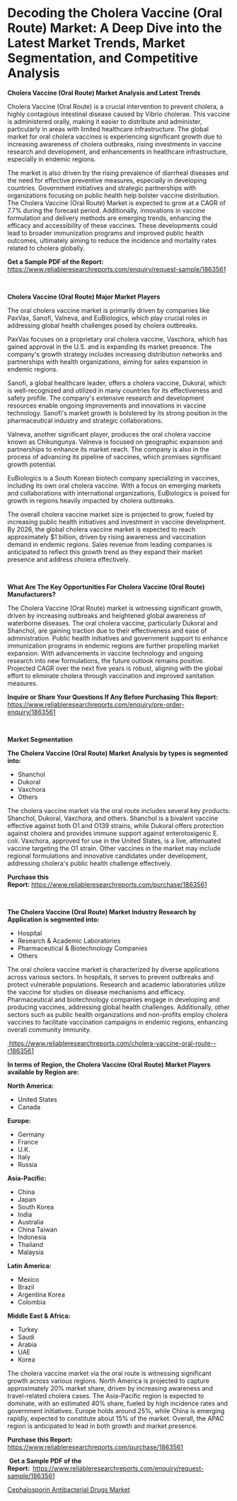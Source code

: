 <p><h1>Decoding the Cholera Vaccine (Oral Route) Market: A Deep Dive into the Latest Market Trends, Market Segmentation, and Competitive Analysis</h1></p><p><strong>Cholera Vaccine (Oral Route) Market Analysis and Latest Trends</strong></p>
<p><p>Cholera Vaccine (Oral Route) is a crucial intervention to prevent cholera, a highly contagious intestinal disease caused by Vibrio cholerae. This vaccine is administered orally, making it easier to distribute and administer, particularly in areas with limited healthcare infrastructure. The global market for oral cholera vaccines is experiencing significant growth due to increasing awareness of cholera outbreaks, rising investments in vaccine research and development, and enhancements in healthcare infrastructure, especially in endemic regions.</p><p>The market is also driven by the rising prevalence of diarrheal diseases and the need for effective preventive measures, especially in developing countries. Government initiatives and strategic partnerships with organizations focusing on public health help bolster vaccine distribution. The Cholera Vaccine (Oral Route) Market is expected to grow at a CAGR of 7.7% during the forecast period. Additionally, innovations in vaccine formulation and delivery methods are emerging trends, enhancing the efficacy and accessibility of these vaccines. These developments could lead to broader immunization programs and improved public health outcomes, ultimately aiming to reduce the incidence and mortality rates related to cholera globally.</p></p>
<p><strong>Get a Sample PDF of the Report:&nbsp;</strong> <a href="https://www.reliableresearchreports.com/enquiry/request-sample/1863561?utm_campaign=3313&utm_medium=2&utm_source=Github&utm_content=ia&utm_term=09032025&utm_id=cholera-vaccine-oral-route">https://www.reliableresearchreports.com/enquiry/request-sample/1863561</a></p>
<p>&nbsp;</p>
<p><strong>Cholera Vaccine (Oral Route) Major Market Players</strong></p>
<p><p>The oral cholera vaccine market is primarily driven by companies like PaxVax, Sanofi, Valneva, and EuBiologics, which play crucial roles in addressing global health challenges posed by cholera outbreaks.</p><p>PaxVax focuses on a proprietary oral cholera vaccine, Vaxchora, which has gained approval in the U.S. and is expanding its market presence. The company's growth strategy includes increasing distribution networks and partnerships with health organizations, aiming for sales expansion in endemic regions.</p><p>Sanofi, a global healthcare leader, offers a cholera vaccine, Dukoral, which is well-recognized and utilized in many countries for its effectiveness and safety profile. The company's extensive research and development resources enable ongoing improvements and innovations in vaccine technology. Sanofi's market growth is bolstered by its strong position in the pharmaceutical industry and strategic collaborations.</p><p>Valneva, another significant player, produces the oral cholera vaccine known as Chikungunya. Valneva is focused on geographic expansion and partnerships to enhance its market reach. The company is also in the process of advancing its pipeline of vaccines, which promises significant growth potential.</p><p>EuBiologics is a South Korean biotech company specializing in vaccines, including its own oral cholera vaccine. With a focus on emerging markets and collaborations with international organizations, EuBiologics is poised for growth in regions heavily impacted by cholera outbreaks.</p><p>The overall cholera vaccine market size is projected to grow, fueled by increasing public health initiatives and investment in vaccine development. By 2026, the global cholera vaccine market is expected to reach approximately $1 billion, driven by rising awareness and vaccination demand in endemic regions. Sales revenue from leading companies is anticipated to reflect this growth trend as they expand their market presence and address cholera effectively.</p></p>
<p>&nbsp;</p>
<p><strong>What Are The Key Opportunities For Cholera Vaccine (Oral Route) Manufacturers?</strong></p>
<p><p>The Cholera Vaccine (Oral Route) market is witnessing significant growth, driven by increasing outbreaks and heightened global awareness of waterborne diseases. The oral cholera vaccine, particularly Dukoral and Shanchol, are gaining traction due to their effectiveness and ease of administration. Public health initiatives and government support to enhance immunization programs in endemic regions are further propelling market expansion. With advancements in vaccine technology and ongoing research into new formulations, the future outlook remains positive. Projected CAGR over the next five years is robust, aligning with the global effort to eliminate cholera through vaccination and improved sanitation measures.</p></p>
<p><strong>Inquire or Share Your Questions If Any Before Purchasing This Report:</strong> <a href="https://www.reliableresearchreports.com/enquiry/pre-order-enquiry/1863561?utm_campaign=3313&utm_medium=2&utm_source=Github&utm_content=ia&utm_term=09032025&utm_id=cholera-vaccine-oral-route">https://www.reliableresearchreports.com/enquiry/pre-order-enquiry/1863561</a></p>
<p>&nbsp;</p>
<p><strong>Market Segmentation</strong></p>
<p><strong>The Cholera Vaccine (Oral Route) Market Analysis by types is segmented into:</strong></p>
<p><ul><li>Shanchol</li><li>Dukoral</li><li>Vaxchora</li><li>Others</li></ul></p>
<p><p>The cholera vaccine market via the oral route includes several key products: Shanchol, Dukoral, Vaxchora, and others. Shanchol is a bivalent vaccine effective against both O1 and O139 strains, while Dukoral offers protection against cholera and provides immune support against enterotoxigenic E. coli. Vaxchora, approved for use in the United States, is a live, attenuated vaccine targeting the O1 strain. Other vaccines in the market may include regional formulations and innovative candidates under development, addressing cholera's public health challenge effectively.</p></p>
<p><strong>Purchase this Report:&nbsp;</strong><a href="https://www.reliableresearchreports.com/purchase/1863561?utm_campaign=3313&utm_medium=2&utm_source=Github&utm_content=ia&utm_term=09032025&utm_id=cholera-vaccine-oral-route">https://www.reliableresearchreports.com/purchase/1863561</a></p>
<p>&nbsp;</p>
<p><strong>The Cholera Vaccine (Oral Route) Market Industry Research by Application is segmented into:</strong></p>
<p><ul><li>Hospital</li><li>Research & Academic Laboratories</li><li>Pharmaceutical & Biotechnology Companies</li><li>Others</li></ul></p>
<p><p>The oral cholera vaccine market is characterized by diverse applications across various sectors. In hospitals, it serves to prevent outbreaks and protect vulnerable populations. Research and academic laboratories utilize the vaccine for studies on disease mechanisms and efficacy. Pharmaceutical and biotechnology companies engage in developing and producing vaccines, addressing global health challenges. Additionally, other sectors such as public health organizations and non-profits employ cholera vaccines to facilitate vaccination campaigns in endemic regions, enhancing overall community immunity.</p></p>
<p><a href="https://www.reliableresearchreports.com/cholera-vaccine-oral-route--r1863561?utm_campaign=3313&utm_medium=2&utm_source=Github&utm_content=ia&utm_term=09032025&utm_id=cholera-vaccine-oral-route">&nbsp;https://www.reliableresearchreports.com/cholera-vaccine-oral-route--r1863561</a></p>
<p><strong>In terms of Region, the Cholera Vaccine (Oral Route) Market Players available by Region are:</strong></p>
<p>
    <p> <strong> North America: </strong>
        <ul>
            <li>United States</li>
            <li>Canada</li>
        </ul>
        </p> 
    <p> <strong> Europe: </strong>
        <ul>
            <li>Germany</li>
            <li>France</li>
            <li>U.K.</li>
            <li>Italy</li>
            <li>Russia</li>
        </ul>
        </p> 
    <p> <strong> Asia-Pacific: </strong>
        <ul>
            <li>China</li>
            <li>Japan</li>
            <li>South Korea</li>
            <li>India</li>
            <li>Australia</li>
            <li>China Taiwan</li>
            <li>Indonesia</li>
            <li>Thailand</li>
            <li>Malaysia</li>
        </ul>
        </p> 
    <p> <strong> Latin America: </strong>
        <ul>
            <li>Mexico</li>
            <li>Brazil</li>
            <li>Argentina Korea</li>
            <li>Colombia</li>
        </ul>
        </p> 
    <p> <strong> Middle East & Africa: </strong>
        <ul>
            <li>Turkey</li>
            <li>Saudi</li>
            <li>Arabia</li>
            <li>UAE</li>
            <li>Korea</li>
        </ul>
    </p>
    </p>
<p><p>The cholera vaccine market via the oral route is witnessing significant growth across various regions. North America is projected to capture approximately 20% market share, driven by increasing awareness and travel-related cholera cases. The Asia-Pacific region is expected to dominate, with an estimated 40% share, fueled by high incidence rates and government initiatives. Europe holds around 25%, while China is emerging rapidly, expected to constitute about 15% of the market. Overall, the APAC region is anticipated to lead in both growth and market presence.</p></p>
<p><strong>Purchase this Report: </strong><a href="https://www.reliableresearchreports.com/purchase/1863561?utm_campaign=3313&utm_medium=2&utm_source=Github&utm_content=ia&utm_term=09032025&utm_id=cholera-vaccine-oral-route">https://www.reliableresearchreports.com/purchase/1863561</a></p>
<p>&nbsp;<strong>Get a Sample PDF of the Report:&nbsp;&nbsp;</strong><a href="https://www.reliableresearchreports.com/enquiry/request-sample/1863561?utm_campaign=3313&utm_medium=2&utm_source=Github&utm_content=ia&utm_term=09032025&utm_id=cholera-vaccine-oral-route">https://www.reliableresearchreports.com/enquiry/request-sample/1863561</a></p>
<p><strong></strong></p>
<p><p><a href="https://github.com/djihencygnel74/Market-Research-Report-List-1/blob/main/cephalosporin-antibacterial-drugs-market.md?utm_campaign=3313&utm_medium=2&utm_source=Github&utm_content=ia&utm_term=09032025&utm_id=cholera-vaccine-oral-route">Cephalosporin Antibacterial Drugs Market</a></p></p>